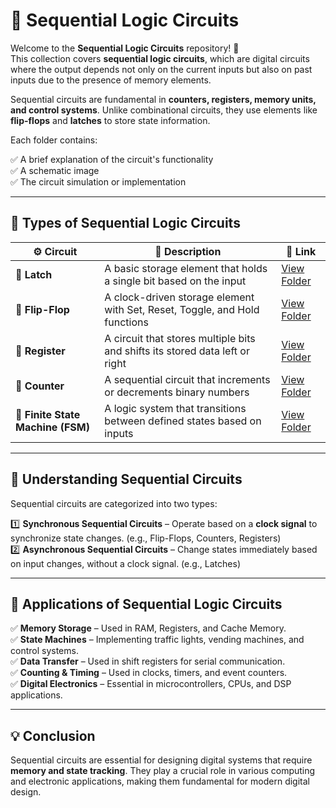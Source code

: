 # 🔄 Sequential Logic Circuits

Welcome to the **Sequential Logic Circuits** repository! 🎉  
This collection covers **sequential logic circuits**, which are digital circuits where the output depends not only on the current inputs but also on past inputs due to the presence of memory elements.

Sequential circuits are fundamental in **counters, registers, memory units, and control systems**. Unlike combinational circuits, they use elements like **flip-flops** and **latches** to store state information.

Each folder contains:

✅ A brief explanation of the circuit's functionality  
✅ A schematic image  
✅ The circuit simulation or implementation  

---

## 📌 Types of Sequential Logic Circuits

| ⚙️ Circuit                         | 📜 Description                                                                     | 🔗 Link                                |
|------------------------------------|-----------------------------------------------------------------------------------|----------------------------------------|
| **🔲 Latch**                       | A basic storage element that holds a single bit based on the input                | [View Folder](./Latch/)               |
| **🔲 Flip-Flop**                   | A clock-driven storage element with Set, Reset, Toggle, and Hold functions        | [View Folder](./FlipFlop/)            |
| **🔲 Register**                    | A circuit that stores multiple bits and shifts its stored data left or right      | [View Folder](./Register/)            |
| **🔲 Counter**                     | A sequential circuit that increments or decrements binary numbers                 | [View Folder](./Counter/)             |
| **🔲 Finite State Machine (FSM)**  | A logic system that transitions between defined states based on inputs            | [View Folder](./FSM/)                 |

---

## 📌 Understanding Sequential Circuits
Sequential circuits are categorized into two types:

1️⃣ **Synchronous Sequential Circuits** – Operate based on a **clock signal** to synchronize state changes. (e.g., Flip-Flops, Counters, Registers)  
2️⃣ **Asynchronous Sequential Circuits** – Change states immediately based on input changes, without a clock signal. (e.g., Latches)

---

## 📌 Applications of Sequential Logic Circuits
✅ **Memory Storage** – Used in RAM, Registers, and Cache Memory.  
✅ **State Machines** – Implementing traffic lights, vending machines, and control systems.  
✅ **Data Transfer** – Used in shift registers for serial communication.  
✅ **Counting & Timing** – Used in clocks, timers, and event counters.  
✅ **Digital Electronics** – Essential in microcontrollers, CPUs, and DSP applications.  

---

## 💡 Conclusion
Sequential circuits are essential for designing digital systems that require **memory and state tracking**. They play a crucial role in various computing and electronic applications, making them fundamental for modern digital design.
